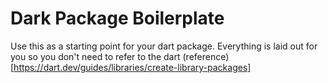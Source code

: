 # Dark Package Boilerplate
Use this as a starting point for your dart package.
Everything is laid out for you so you don't need to refer
to the dart (reference)[https://dart.dev/guides/libraries/create-library-packages]